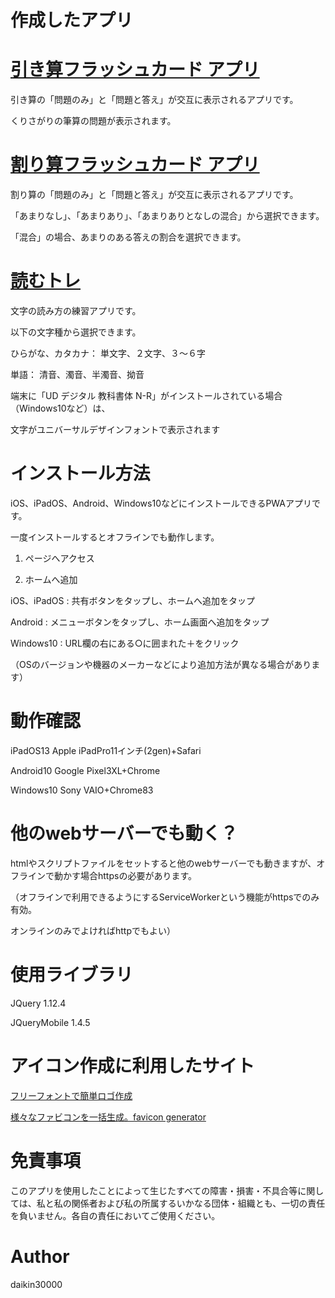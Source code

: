 # 作成したアプリ

# [引き算フラッシュカード アプリ](https://daikin30000.github.io/hikizan/)

引き算の「問題のみ」と「問題と答え」が交互に表示されるアプリです。

くりさがりの筆算の問題が表示されます。

# [割り算フラッシュカード アプリ](https://daikin30000.github.io/warizan/)


割り算の「問題のみ」と「問題と答え」が交互に表示されるアプリです。

「あまりなし」、「あまりあり」、「あまりありとなしの混合」から選択できます。

「混合」の場合、あまりのある答えの割合を選択できます。

# [読むトレ](https://daikin30000.github.io/yomutore/)

文字の読み方の練習アプリです。

以下の文字種から選択できます。

ひらがな、カタカナ：
単文字、２文字、３～６字

単語：
清音、濁音、半濁音、拗音

端末に「UD デジタル 教科書体 N-R」がインストールされている場合（Windows10など）は、

文字がユニバーサルデザインフォントで表示されます

# インストール方法

iOS、iPadOS、Android、Windows10などにインストールできるPWAアプリです。

一度インストールするとオフラインでも動作します。

1. ページへアクセス

2. ホームへ追加

iOS、iPadOS	: 共有ボタンをタップし、ホームへ追加をタップ

Android		: メニューボタンをタップし、ホーム画面へ追加をタップ

Windows10	: URL欄の右にある○に囲まれた＋をクリック

（OSのバージョンや機器のメーカーなどにより追加方法が異なる場合があります）

# 動作確認
iPadOS13	Apple iPadPro11インチ(2gen)+Safari

Android10	Google Pixel3XL+Chrome

Windows10	Sony VAIO+Chrome83

# 他のwebサーバーでも動く？
htmlやスクリプトファイルをセットすると他のwebサーバーでも動きますが、オフラインで動かす場合httpsの必要があります。

（オフラインで利用できるようにするServiceWorkerという機能がhttpsでのみ有効。

オンラインのみでよければhttpでもよい）

# 使用ライブラリ
JQuery			1.12.4

JQueryMobile	1.4.5

# アイコン作成に利用したサイト

[フリーフォントで簡単ロゴ作成](http://lightbox.on.coocan.jp/html/fontImage.php)

[様々なファビコンを一括生成。favicon generator](https://ao-system.net/favicongenerator/)

# 免責事項
このアプリを使用したことによって生じたすべての障害・損害・不具合等に関しては、私と私の関係者および私の所属するいかなる団体・組織とも、一切の責任を負いません。各自の責任においてご使用ください。

# Author
daikin30000
